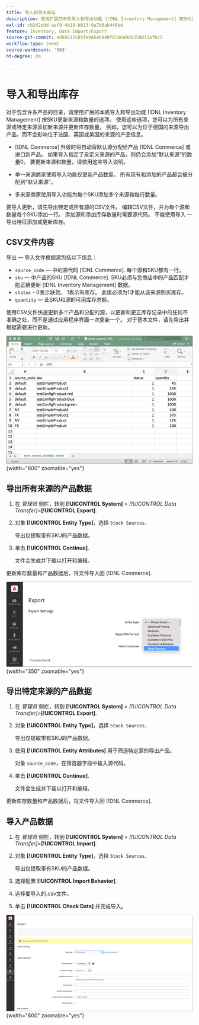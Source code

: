 ```yaml
---
title: 导入和导出库存
description: 使用扩展的本机导入和导出功能 [!DNL Inventory Management] 按SKU更新来源和数量的选项。
exl-id: cb2d2e0d-aef8-4b18-b013-9a7b0ab448bd
feature: Inventory, Data Import/Export
source-git-commit: 4d89212585fa846eb94bf83a640d0358812afbc5
workflow-type: tm+mt
source-wordcount: '503'
ht-degree: 0%

---
```


# 导入和导出库存

对于包含许多产品的目录，请使用扩展的本机导入和导出功能 [!DNL Inventory Management] 按SKU更新来源和数量的选项。 使用这些选项，您可以为所有来源或特定来源添加新来源并更新库存数量。 例如，您可以为位于德国的来源导出产品，而不会影响位于法国、英国或美国的来源的产品信息。

- [!DNL Commerce] 升级时将自动将默认源分配给产品 [!DNL Commerce] 或进口新产品。 如果导入指定了自定义来源的产品，则仍会添加“默认来源”的数量0。 要更新来源和数量，请使用这些导入说明。

- 单一来源商家使用导入功能仅更新产品数量。 所有现有和添加的产品都会被分配到“默认来源”。

- 多来源商家使用导入功能为每个SKU添加多个来源和每行数量。

要导入更新，请先导出特定或所有源的CSV文件。 编辑CSV文件，并为每个源和数量每个SKU添加一行。 添加源和添加库存数量时需要源代码。 不能使用导入 — 导出特征添加或更新库存。

## CSV文件内容

导出 — 导入文件根据源包括以下信息：

- `source_code`  — 中的源代码 [!DNL Commerce]. 每个源和SKU都有一行。
- `sku`  — 中产品的SKU [!DNL Commerce]. SKU必须与您商店中的产品匹配才能正确更新 [!DNL Inventory Management] 数据。
- `status` - 0表示缺货。 1表示有库存。 此值必须为1才能从该来源购买库存。
- `quantity`  — 此SKU和源的可用库存总额。

使用CSV文件快速更新多个产品和分配的源，以更新和更正库存记录中的任何不准确之处，而不是通过应用程序界面一次更新一个。 对于基本文件，请先导出并根据需要进行更新。

![用于导入 — 导出清单数据的CSV文件示例](assets/inventory-import-export-data.png){width="600" zoomable="yes"}

## 导出所有来源的产品数据

1. 在 _管理员_ 侧栏，转到 **[!UICONTROL System]** > _[!UICONTROL Data Transfer]_>**[!UICONTROL Export]**.

1. 对象 **[!UICONTROL Entity Type]**，选择 `Stock Sources`.

   导出仅提取带有SKU的产品数据。

1. 单击 **[!UICONTROL Continue]**.

   文件会生成并下载以打开和编辑。

更新库存数量和产品数据后，将文件导入回 [!DNL Commerce].

![导出产品数据和源的库存源](assets/inventory-export-stock-sources.png){width="350" zoomable="yes"}

## 导出特定来源的产品数据

1. 在 _管理员_ 侧栏，转到 **[!UICONTROL System]** > _[!UICONTROL Data Transfer]_>**[!UICONTROL Export]**.

1. 对象 **[!UICONTROL Entity Type]**，选择 `Stock Sources`.

   导出仅提取带有SKU的产品数据。

1. 使用 **[!UICONTROL Entity Attributes]** 用于筛选特定源的导出产品。

   对象 `source_code`，在筛选器字段中输入源代码。

1. 单击 **[!UICONTROL Continue]**.

   文件会生成并下载以打开和编辑。

更新库存数量和产品数据后，将文件导入回 [!DNL Commerce].

## 导入产品数据

1. 在 _管理员_ 侧栏，转到 **[!UICONTROL System]** > _[!UICONTROL Data Transfer]_>**[!UICONTROL Import]**.

1. 对象 **[!UICONTROL Entity Type]**，选择 `Stock Sources`.

   导出仅提取带有SKU的产品数据。

1. 选择配置 **[!UICONTROL Import Behavior]**.

1. 选择要导入的.csv文件。

1. 单击 **[!UICONTROL Check Data]** 并完成导入。

![导入产品数据和源](assets/inventory-import-sources.png){width="600" zoomable="yes"}
